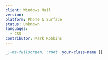 ```yaml
---
client: Windows Mail
version:
platform: Phone & Surface
status: Unknown
languages:
  - CSS
contributor: Mark Robbins
---
```


```css
_:-ms-fullscreen, :root .your-class-name {}
```
